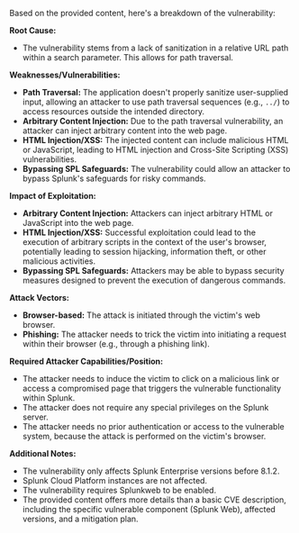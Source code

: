 Based on the provided content, here's a breakdown of the vulnerability:

**Root Cause:**
- The vulnerability stems from a lack of sanitization in a relative URL path within a search parameter. This allows for path traversal.

**Weaknesses/Vulnerabilities:**
- **Path Traversal:** The application doesn't properly sanitize user-supplied input, allowing an attacker to use path traversal sequences (e.g., `../`) to access resources outside the intended directory.
- **Arbitrary Content Injection:** Due to the path traversal vulnerability, an attacker can inject arbitrary content into the web page.
- **HTML Injection/XSS:** The injected content can include malicious HTML or JavaScript, leading to HTML injection and Cross-Site Scripting (XSS) vulnerabilities.
- **Bypassing SPL Safeguards:** The vulnerability could allow an attacker to bypass Splunk's safeguards for risky commands.

**Impact of Exploitation:**
- **Arbitrary Content Injection:** Attackers can inject arbitrary HTML or JavaScript into the web page.
- **HTML Injection/XSS:** Successful exploitation could lead to the execution of arbitrary scripts in the context of the user's browser, potentially leading to session hijacking, information theft, or other malicious activities.
- **Bypassing SPL Safeguards:** Attackers may be able to bypass security measures designed to prevent the execution of dangerous commands.

**Attack Vectors:**
- **Browser-based:** The attack is initiated through the victim's web browser.
- **Phishing:** The attacker needs to trick the victim into initiating a request within their browser (e.g., through a phishing link).

**Required Attacker Capabilities/Position:**
- The attacker needs to induce the victim to click on a malicious link or access a compromised page that triggers the vulnerable functionality within Splunk.
- The attacker does not require any special privileges on the Splunk server.
- The attacker needs no prior authentication or access to the vulnerable system, because the attack is performed on the victim's browser.

**Additional Notes:**
- The vulnerability only affects Splunk Enterprise versions before 8.1.2.
- Splunk Cloud Platform instances are not affected.
- The vulnerability requires Splunkweb to be enabled.
- The provided content offers more details than a basic CVE description, including the specific vulnerable component (Splunk Web), affected versions, and a mitigation plan.